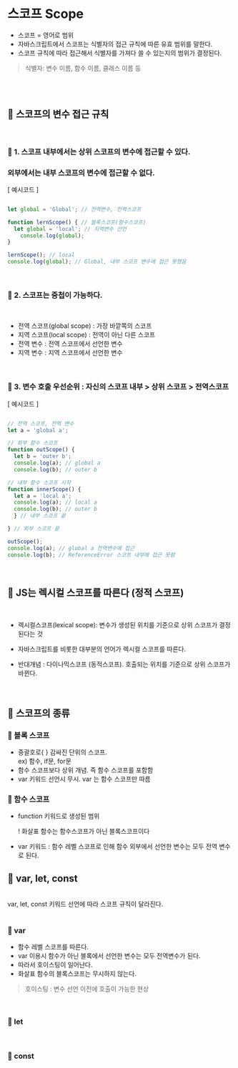 # 스코프 Scope

- 스코프 = 영어로 범위 
- 자바스크립트에서 스코프는 식별자의 접근 규칙에 따른 유효 범위를 말한다.  
- 스코프 규칙에 따라 접근해서 식별자를 가져다 쓸 수 있는지의 범위가 결정된다.

> 식별자: 변수 이름, 함수 이름, 클래스 이름 등

<br/>
<br/>

## 📌 스코프의 변수 접근 규칙
  <br/>

### 🧩 1. 스코프 내부에서는 상위 스코프의 변수에 접근할 수 있다.
### 외부에서는 내부 스코프의 변수에 접근할 수 없다.

[ 예시코드 ]
```js

let global = 'Global'; // 전역변수, 전역스코프

function lernScope() { // 블록스코프(함수스코프)
  let global = 'local'; // 지역변수 선언
    console.log(global);
} 

lernScope(); // local
console.log(global); // Global, 내부 스코프 변수에 접근 못했음

```
<br/>
  
### 🧩 2. 스코프는 중첩이 가능하다.
  <br/>

- 전역 스코프(global scope) : 가장 바깥쪽의 스코프
- 지역 스코프(local scope) : 전역이 아닌 다른 스코프
- 전역 변수 : 전역 스코프에서 선언한 변수
- 지역 변수 : 지역 스코프에서 선언한 변수


<br/>

### 🧩 3. 변수 호출 우선순위 : 자신의 스코프 내부 > 상위 스코프 > 전역스코프

[ 예시코드 ]
```js

// 전역 스코프, 전역 변수
let a = 'global a';

// 외부 함수 스코프
function outScope() {
  let b = 'outer b';
  console.log(a); // global a
  console.log(b); // outer b

// 내부 함수 스코프 시작
function innerScope() {
  let a = 'local a';
  console.log(a); // local a
  console.log(b); // outer b
  } // 내부 스코프 끝

} // 외부 스코프 끝

outScope();
console.log(a); // global a 전역변수에 접근
console.log(b); // ReferenceError 스코프 내부에 접근 못함

```
<br/>



## 📌 JS는 렉시컬 스코프를 따른다 (정적 스코프)
  <br/>

- 렉시컬스코프(lexical scope): 변수가 생성된 위치를 기준으로 상위 스코프가 결정된다는 것

- 자바스크립트를 비롯한 대부분의 언어가 렉시컬 스코프를 따른다.

- 반대개념 : 다이나믹스코프 (동적스코프). 호출되는 위치를 기준으로 상위 스코프가 바뀐다.
  <br/>
  <br/>
  <br/>

## 📌 스코프의 종류

### 🧩 블록 스코프

- 중괄호로{ } 감싸진 단위의 스코프.  
 ex) 함수, if문, for문
- 함수 스코프보다 상위 개념. 즉 함수 스코프를 포함함
- var 키워드 선언시 무시. var 는 함수 스코프만 따름

### 🧩 함수 스코프

- function 키워드로 생성된 범위
    
    ! 화살표 함수는 함수스코프가 아닌 블록스코프이다 

- var 키워드 : 함수 레벨 스코프로 인해 함수 외부에서 선언한 변수는 모두 전역 변수로 된다.


## 📌 var, let, const
<br/>
var, let, const 키워드 선언에 따라 스코프 규칙이 달라진다.  
<br/>
<br/>

### 🧩 var

- 함수 레벨 스코프를 따른다.
- var 이용시 함수가 아닌 블록에서 선언한 변수는 모두 전역변수가 된다.
- 따라서 호이스팅이 일어난다.
- 화살표 함수의 블록스코프는 무시하지 않는다.

> 호이스팅 : 변수 선언 이전에 호출이 가능한 현상
  
<br/>

### 🧩 let


<br/>

### 🧩 const